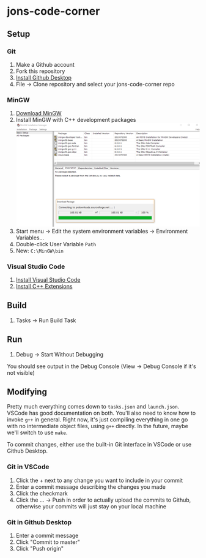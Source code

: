 # jons-code-corner

## Setup

### Git

1. Make a Github account
1. Fork this repository
1. [Install Github Desktop](https://desktop.github.com/)
1. File -> Clone repository and select your jons-code-corner repo

### MinGW

1. [Download MinGW](https://cytranet.dl.sourceforge.net/project/mingw/Installer/mingw-get-setup.exe)
1. Install MinGW with C++ development packages
![MinGW packages](/.README/mingw.png)
1. Start menu -> Edit the system environment variables -> Environment Variables...
1. Double-click User Variable `Path`
1. New: `C:\MinGW\bin`

### Visual Studio Code

1. [Install Visual Studio Code](https://code.visualstudio.com/)
1. [Install C++ Extensions](vscode:extension/ms-vscode.cpptools)

## Build

1. Tasks -> Run Build Task

## Run

1. Debug -> Start Without Debugging

You should see output in the Debug Console (View -> Debug Console if it's not visible)

## Modifying

Pretty much everything comes down to `tasks.json` and `launch.json`. VSCode has good documentation on both. You'll also need to know how to invoke `g++` in general. Right now, it's just compiling everything in one go with no intermediate object files, using `g++` directly. In the future, maybe we'll switch to use `make`.

To commit changes, either use the built-in Git interface in VSCode or use Github Desktop.

### Git in VSCode

1. Click the + next to any change you want to include in your commit
1. Enter a commit message describing the changes you made
1. Click the checkmark
1. Click the ... -> Push in order to actually upload the commits to Github, otherwise your commits will just stay on your local machine

### Git in Github Desktop

1. Enter a commit message
1. Click "Commit to master"
1. Click "Push origin"
